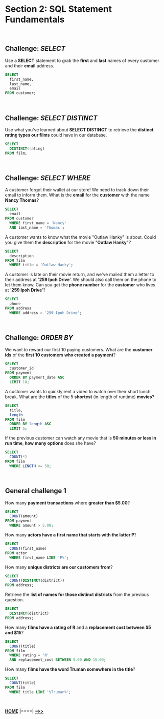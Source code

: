 # **Section 2: SQL Statement Fundamentals**

<br/>

## **Challenge: *SELECT***

Use a **SELECT** statement to grab the **first** and **last** names of every customer and their **email** address.

```sql
SELECT 
  first_name, 
  last_name, 
  email 
FROM customer;
```

<br/>

## **Challenge: *SELECT DISTINCT***

Use what you've learned about **SELECT DISTINCT** to retrieve the **distinct rating types our films** could have in our database.

```sql
SELECT
  DISTINCT(rating)
FROM film;
```

<br/>

## **Challenge: *SELECT WHERE***

A customer forgot their wallet at our store! We need to track down their email to inform them. What is the **email** for the **customer** with the name **Nancy Thomas**?

```sql
SELECT 
  email 
FROM customer
  WHERE first_name = 'Nancy' 
  AND last_name = 'Thomas';
```

A customer wants to know what the movie "Outlaw Hanky" is about. Could you give them the **description** for the movie "**Outlaw Hanky**"?

```sql
SELECT 
  description
FROM film
  WHERE title = 'Outlaw Hanky';
```

A customer is late on their movie return, and we've mailed them a letter to their address at '**259 Ipoh Drive**'. We should also call them on the phone to let them know. Can you get the **phone number** for the **customer** who lives at '**259 Ipoh Drive**'?

```sql
SELECT 
  phone 
FROM address
  WHERE address = '259 Ipoh Drive';
```

<br/>

## **Challenge: *ORDER BY***

We want to reward our first 10 paying customers. What are the **customer ids** of the **first 10 customers who created a payment**?

```sql
SELECT 
  customer_id 
FROM payment 
  ORDER BY payment_date ASC 
  LIMIT 10;
```

A customer wants to quickly rent a video to watch over their short lunch break. What are the **titles** of the 5 **shortest** (in length of runtime) **movies**?

```sql
SELECT 
  title, 
  length
FROM film	
  ORDER BY length ASC
  LIMIT 5;
```

If the previous customer can watch any movie that is **50 minutes or less in run time**, **how many options** does she have?

```sql
SELECT 
  COUNT(*) 
FROM film
  WHERE LENGTH <= 50;
```

<br/>

## **General challenge 1**

How many **payment transactions** where **greater than $5.00**?

```sql
SELECT 
  COUNT(amount)
FROM payment 
  WHERE amount > 5.00;
```

How many **actors have a first name that starts with the latter P**?

```sql
SELECT 
  COUNT(first_name)
FROM actor
  WHERE first_name LIKE 'P%';
```

How many **unique districts are our customers from**?

```sql
SELECT 
  COUNT(DISTINCT(district))
FROM address;
```

Retrieve the **list of names for those distinct districts** from the previous question.

```sql
SELECT 
  DISTINCT(district)
FROM address;
```

How many **films have a rating of R** and a **replacement cost between $5 and $15**?

```sql
SELECT 
  COUNT(title)
FROM film
  WHERE rating = 'R'
  AND replacement_cost BETWEEN 5.00 AND 15.00;
```

How many **films have the word Truman somewhere in the title**?

```sql
SELECT 
  COUNT(title)
FROM film
  WHERE title LIKE '%Truman%';
```

<br/>

[**HOME**](../README.md) |====| [**==>>**](./challenges_section_3.md)